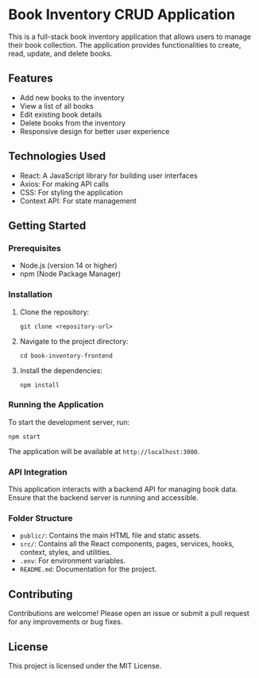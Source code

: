# Book Inventory CRUD Application

This is a full-stack book inventory application that allows users to manage their book collection. The application provides functionalities to create, read, update, and delete books.

## Features

- Add new books to the inventory
- View a list of all books
- Edit existing book details
- Delete books from the inventory
- Responsive design for better user experience

## Technologies Used

- React: A JavaScript library for building user interfaces
- Axios: For making API calls
- CSS: For styling the application
- Context API: For state management

## Getting Started

### Prerequisites

- Node.js (version 14 or higher)
- npm (Node Package Manager)

### Installation

1. Clone the repository:

   ```
   git clone <repository-url>
   ```

2. Navigate to the project directory:

   ```
   cd book-inventory-frontend
   ```

3. Install the dependencies:

   ```
   npm install
   ```

### Running the Application

To start the development server, run:

```
npm start
```

The application will be available at `http://localhost:3000`.

### API Integration

This application interacts with a backend API for managing book data. Ensure that the backend server is running and accessible.

### Folder Structure

- `public/`: Contains the main HTML file and static assets.
- `src/`: Contains all the React components, pages, services, hooks, context, styles, and utilities.
- `.env`: For environment variables.
- `README.md`: Documentation for the project.

## Contributing

Contributions are welcome! Please open an issue or submit a pull request for any improvements or bug fixes.

## License

This project is licensed under the MIT License.
